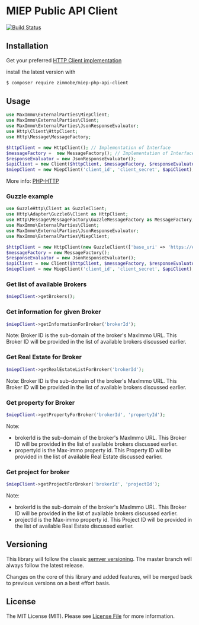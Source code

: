 # MIEP Public API Client

[![Build Status](https://travis-ci.org/zimmo-be/miep-public-api.svg?branch=master)](https://travis-ci.org/zimmo-be/miep-public-api)

## Installation

Get your preferred [HTTP Client implementation](https://packagist.org/providers/php-http/client-implementation)

install the latest version with

```bash
$ composer require zimmobe/miep-php-api-client
```

## Usage

```php 
use MaxImmo\ExternalParties\MiepClient;
use MaxImmo\ExternalParties\Client;
use MaxImmo\ExternalParties\JsonResponseEvaluator;
use Http\Client\HttpClient;
use Http\Message\MessageFactory;

$httpClient = new HttpClient(); // Implementation of Interface
$messageFactory =  new MessageFactory(); // Implementation of Interface
$responseEvaluator = new JsonResponseEvaluator();
$apiClient = new Client($httpClient, $messageFactory, $responseEvaluator);
$miepClient = new MiepClient('client_id', 'client_secret', $apiClient);
```

More info: [PHP-HTTP](http://docs.php-http.org/en/latest/index.html)

### Guzzle example
```php
use GuzzleHttp\Client as GuzzleClient;
use Http\Adapter\Guzzle6\Client as HttpClient;
use Http\Message\MessageFactory\GuzzleMessageFactory as MessageFactory;
use MaxImmo\ExternalParties\Client;
use MaxImmo\ExternalParties\JsonResponseEvaluator;
use MaxImmo\ExternalParties\MiepClient;

$httpClient = new HttpClient(new GuzzleClient(['base_uri' => 'https://ep.max-immo.be']));
$messageFactory = new MessageFactory();
$responseEvaluator = new JsonResponseEvaluator();
$apiClient = new Client($httpClient, $messageFactory, $responseEvaluator);
$miepClient = new MiepClient('client_id', 'client_secret', $apiClient);
```


### Get list of available Brokers

```php
$miepClient->getBrokers();
```

### Get information for given Broker

```php
$miepClient->getInformationForBroker('brokerId');
```

Note: Broker ID is the sub-domain of the broker's MaxImmo URL. This Broker ID will be provided in the list of available brokers discussed earlier.


### Get Real Estate for Broker

```php
$miepClient->getRealEstateListForBroker('brokerId');
```

Note: Broker ID is the sub-domain of the broker's MaxImmo URL. This Broker ID will be provided in the list of available brokers discussed earlier.

### Get property for Broker

```php
$miepClient->getPropertyForBroker('brokerId', 'propertyId');
```

Note: 

- brokerId is the sub-domain of the broker's MaxImmo URL. This Broker ID will be provided in the list of available brokers discussed earlier.
- propertyId is the Max-immo property id. This Property ID will be provided in the list of available Real Estate discussed earlier. 

### Get project for broker

```php
$miepClient->getProjectForBroker('brokerId', 'projectId');
```
Note: 

- brokerId is the sub-domain of the broker's MaxImmo URL. This Broker ID will be provided in the list of available brokers discussed earlier.
- projectId is the Max-immo property id. This Project ID will be provided in the list of available Real Estate discussed earlier. 

## Versioning

This library will follow the classic [semver versioning](http://semver.org/). The master branch will always follow the latest release.

Changes on the core of this library and added features, will be merged back to previous versions on a best effort basis.

## License

The MIT License (MIT). Please see [License File](LICENSE) for more information.
